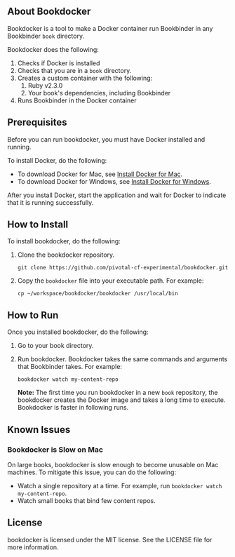 
## About Bookdocker

Bookdocker is a tool to make a Docker container run Bookbinder in any Bookbinder `book` directory.

Bookdocker does the following:

1. Checks if Docker is installed
1. Checks that you are in a `book` directory.
1. Creates a custom container with the following:
    1. Ruby v2.3.0
    1. Your book's dependencies, including Bookbinder
1. Runs Bookbinder in the Docker container

## Prerequisites

Before you can run bookdocker, you must have Docker installed and running.

To install Docker, do the following:
- To download Docker for Mac, see [Install Docker for Mac](https://docs.docker.com/docker-for-mac/install/).
- To download Docker for Windows, see [Install Docker for Windows](https://docs.docker.com/docker-for-windows/install/).

After you install Docker, start the application and wait for Docker to indicate that it is running successfully.

## How to Install

To install bookdocker, do the following:

1. Clone the bookdocker repository.
   ```
   git clone https://github.com/pivotal-cf-experimental/bookdocker.git
   ```

1. Copy the `bookdocker` file into your executable path.
   For example:
   ```
   cp ~/workspace/bookdocker/bookdocker /usr/local/bin
   ```

## How to Run

Once you installed bookdocker, do the following:

1. Go to your book directory.

1. Run bookdocker. Bookdocker takes the same commands and arguments that Bookbinder takes.
   For example:
   ```
   bookdocker watch my-content-repo
   ```
   **Note:** The first time you run bookdocker in a new `book` repository, the bookdocker creates the Docker image and takes a long time to execute. Bookdocker is faster in following runs.

## Known Issues

### Bookdocker is Slow on Mac

On large books, bookdocker is slow enough to become unusable on Mac machines. To mitigate this issue, you can do the following:
- Watch a single repository at a time. For example, run `bookdocker watch my-content-repo`.
- Watch small books that bind few content repos.

## License

bookdocker is licensed under the MIT license.  See the LICENSE file for more information.
